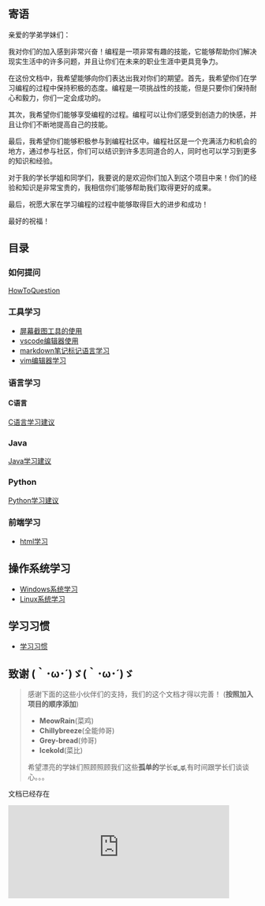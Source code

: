 ## 寄语
亲爱的学弟学妹们：

我对你们的加入感到非常兴奋！编程是一项非常有趣的技能，它能够帮助你们解决现实生活中的许多问题，并且让你们在未来的职业生涯中更具竞争力。

在这份文档中，我希望能够向你们表达出我对你们的期望。首先，我希望你们在学习编程的过程中保持积极的态度。编程是一项挑战性的技能，但是只要你们保持耐心和毅力，你们一定会成功的。

其次，我希望你们能够享受编程的过程。编程可以让你们感受到创造力的快感，并且让你们不断地提高自己的技能。

最后，我希望你们能够积极参与到编程社区中。编程社区是一个充满活力和机会的地方，通过参与社区，你们可以结识到许多志同道合的人，同时也可以学习到更多的知识和经验。

对于我的学长学姐和同学们，我要说的是欢迎你们加入到这个项目中来！你们的经验和知识是非常宝贵的，我相信你们能够帮助我们取得更好的成果。

最后，祝愿大家在学习编程的过程中能够取得巨大的进步和成功！

最好的祝福！

## 目录
### 如何提问
[HowToQuestion](/skills-learn/HowToQuestion.md)
### 工具学习
- [屏幕截图工具的使用](/tools-learn/screencapture-use.md)
- [vscode编辑器使用](/tools-learn/vscode-use.md)
- [markdown笔记标记语言学习](/tools-learn/markdown-use.md)
- [vim编辑器学习](/tools-learn/vim-use.md)
### 语言学习
#### C语言
[C语言学习建议](./C-learn/C语言学习.md)
### Java
[Java学习建议](./Java-learn/Java%E5%AD%A6%E4%B9%A0.md)
### Python
[Python学习建议](./Python-learn/python-learn.md)

### 前端学习
- [html学习](/Front-learn/%E5%89%8D%E7%AB%AF%E4%B8%89%E4%BB%B6%E5%A5%97/html/How-to-Learn-html.md)

## 操作系统学习
- [Windows系统学习](/System-learn/Windows-learn.md)
- [Linux系统学习](/System-learn/Linux-learn.md)

## 学习习惯
- [学习习惯](/Habit-learn/habit.md)
## 致谢 (｀･ω･´)ゞ(｀･ω･´)ゞ
> 感谢下面的这些小伙伴们的支持，我们的这个文档才得以完善！
> (**按照加入项目的顺序添加**)
> - **MeowRain**(菜鸡)
> - **Chillybreeze**(全能帅哥)
> - **Grey-bread**(帅哥)
> - **lcekold**(菜比)
> 
> 希望漂亮的学妹们照顾照顾我们这些**孤单的**学长**ಥ_ಥ**,有时间跟学长们谈谈心。。。

文档已经存在
<iframe src="https://free.timeanddate.com/countdown/i8sch106/n33/cf114/cm0/cu4/ct0/cs0/ca0/co1/cr0/ss0/cac000/cpc000/pcfff/tcfff/fs250/szw448/szh189/tatTime%20left%20to%20Event%20in/tac000/tptdoc-for-sxau/tpc000/iso2023-03-28T00:00:00" allowtransparency="true" frameborder="0" width="448" height="189"></iframe>

